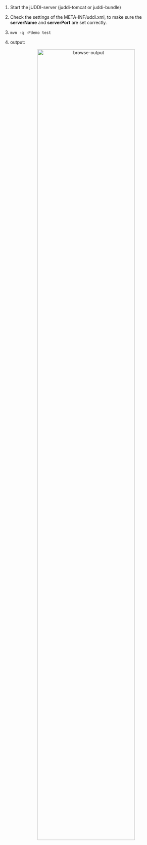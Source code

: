 1. Start the jUDDI-server (juddi-tomcat or juddi-bundle)

2. Check the settings of the META-INF/uddi.xml, to make sure the __serverName__ and __serverPort__ are set correctly.

3. `mvn -q -Pdemo test`

4. output:
   
   <!-- ![browse-output](../../res/img/browse-output.png) -->
   <div align="center">
      <img src="../../res/img/browse-output.png" width = "80%" alt="browse-output" align=center />
   </div>
